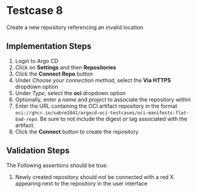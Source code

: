 # Testcase 8

Create a new repository referencing an invalid location

## Implementation Steps

1. Login to Argo CD
2. Click on **Settings** and then **Repositories**
3. Click the **Connect Repo** button
4. Under _Choose your connection method_, select the **Via HTTPS** dropdown option
5. Under _Type_, select the **oci** dropdown option
6. Optionally, enter a _name_ and _project_ to associate the repository within
7. Enter the URL containing the OCI artifact repository in the format `oci://ghcr.io/sabre1041/argocd-oci-testcases/oci-manifests-flat-bad-repo`. Be sure to not include the digest or tag associated with the artifact.
10. Click the **Connect** button to create the repository

## Validation Steps

The Following assertions should be true:

1. Newly created repository should not be connected with a red X appearing next to the repository in the user interface
